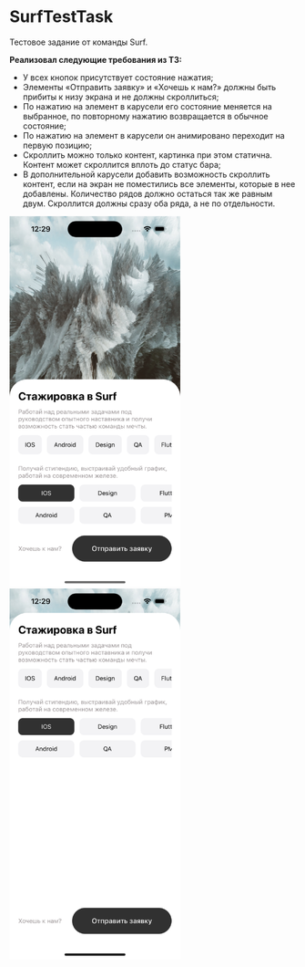 # SurfTestTask


Тестовое задание от команды Surf.

**Реализовал следующие требования из ТЗ:**
* У всех кнопок присутствует состояние нажатия;
* Элементы «Отправить заявку» и «Хочешь к нам?» должны быть прибиты к низу экрана и не должны скроллиться;
* По нажатию на элемент в карусели его состояние меняется на выбранное, по повторному нажатию возвращается в обычное состояние;
* По нажатию на элемент в карусели он анимировано переходит на первую позицию;
* Скроллить можно только контент, картинка при этом статична. Контент может скроллится вплоть до статус бара;
* В дополнительной карусели добавить возможность скроллить контент, если на экран не поместились все элементы, которые в нее добавлены. Количество рядов должно остаться так же равным двум. Скроллится должны сразу оба ряда, а не по отдельности.

<img src="https://github.com/Demiantcev/SurfTestTask/blob/main/Simulator%20Screen%20Shot%20-%20iPhone%2014%20Pro%20-%202023-02-10%20at%2012.29.30.png"
width="300" height="650">
<img src="https://github.com/Demiantcev/SurfTestTask/blob/main/Simulator%20Screen%20Shot%20-%20iPhone%2014%20Pro%20-%202023-02-10%20at%2012.29.39.png" width="300" height="650">
